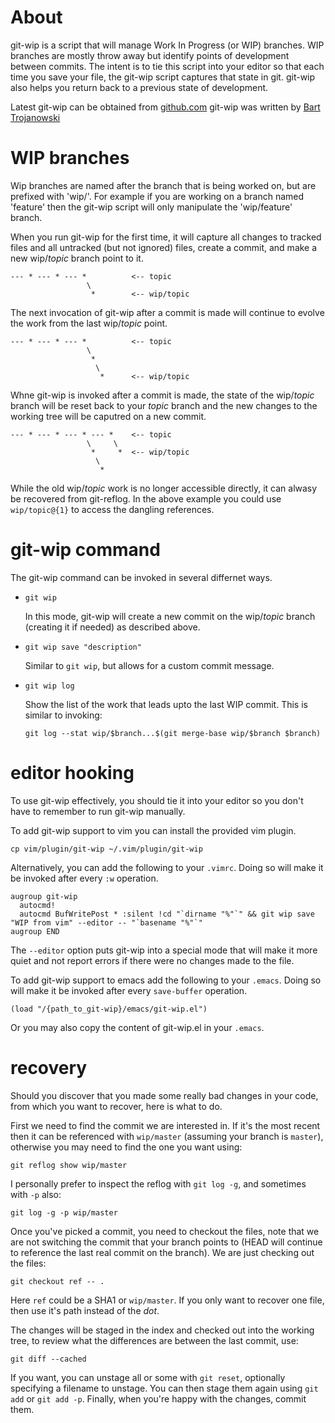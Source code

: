 # About

git-wip is a script that will manage Work In Progress (or WIP) branches.
WIP branches are mostly throw away but identify points of development
between commits.  The intent is to tie this script into your editor so
that each time you save your file, the git-wip script captures that
state in git.  git-wip also helps you return back to a previous state of
development.

Latest git-wip can be obtained from [github.com](http://github.com/bartman/git-wip)
git-wip was written by [Bart Trojanowski](mailto:bart@jukie.net)

# WIP branches

Wip branches are named after the branch that is being worked on, but are
prefixed with 'wip/'.  For example if you are working on a branch named
'feature' then the git-wip script will only manipulate the 'wip/feature'
branch.

When you run git-wip for the first time, it will capture all changes to
tracked files and all untracked (but not ignored) files, create a
commit, and make a new wip/*topic* branch point to it.

    --- * --- * --- *          <-- topic
                     \
                      *        <-- wip/topic

The next invocation of git-wip after a commit is made will continue to
evolve the work from the last wip/*topic* point.

    --- * --- * --- *          <-- topic
                     \
                      *
                       \
                        *      <-- wip/topic

Whne git-wip is invoked after a commit is made, the state of the
wip/*topic* branch will be reset back to your *topic* branch and the new
changes to the working tree will be caputred on a new commit.

    --- * --- * --- * --- *    <-- topic
                     \     \
                      *     *  <-- wip/topic
                       \
                        *

While the old wip/*topic* work is no longer accessible directly, it can
alwasy be recovered from git-reflog.  In the above example you could use
`wip/topic@{1}` to access the dangling references.

# git-wip command

The git-wip command can be invoked in several differnet ways.

* `git wip`
  
  In this mode, git-wip will create a new commit on the wip/*topic*
  branch (creating it if needed) as described above.

* `git wip save "description"`
  
  Similar to `git wip`, but allows for a custom commit message.

* `git wip log`
  
  Show the list of the work that leads upto the last WIP commit.  This
  is similar to invoking:
  
  `git log --stat wip/$branch...$(git merge-base wip/$branch $branch)`

# editor hooking

To use git-wip effectively, you should tie it into your editor so you
don't have to remember to run git-wip manually.

To add git-wip support to vim you can install the provided vim plugin.

    cp vim/plugin/git-wip ~/.vim/plugin/git-wip

Alternatively, you can add the following to your `.vimrc`.  Doing so
will make it be invoked after every `:w` operation.

    augroup git-wip
      autocmd!
      autocmd BufWritePost * :silent !cd "`dirname "%"`" && git wip save "WIP from vim" --editor -- "`basename "%"`"
    augroup END

The `--editor` option puts git-wip into a special mode that will make it
more quiet and not report errors if there were no changes made to the
file.

To add git-wip support to emacs add the following to your `.emacs`. Doing
so will make it be invoked after every `save-buffer` operation.

    (load "/{path_to_git-wip}/emacs/git-wip.el")

Or you may also copy the content of git-wip.el in your `.emacs`.

# recovery

Should you discover that you made some really bad changes in your code,
from which you want to recover, here is what to do.

First we need to find the commit we are interested in.  If it's the most recent
then it can be referenced with `wip/master` (assuming your branch is `master`),
otherwise you may need to find the one you want using:

    git reflog show wip/master

I personally prefer to inspect the reflog with `git log -g`, and sometimes 
with `-p` also:

    git log -g -p wip/master

Once you've picked a commit, you need to checkout the files, note that we are not
switching the commit that your branch points to (HEAD will continue to reference
the last real commit on the branch).  We are just checking out the files:

    git checkout ref -- .

Here `ref` could be a SHA1 or `wip/master`.  If you only want to recover one file,
then use it's path instead of the *dot*.

The changes will be staged in the index and checked out into the working tree, to
review what the differences are between the last commit, use:

    git diff --cached

If you want, you can unstage all or some with `git reset`, optionally specifying a
filename to unstage.  You can then stage them again using `git add` or `git add -p`.
Finally, when you're happy with the changes, commit them.


<!-- vim: set ft=mkd -->
